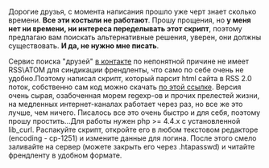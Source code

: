 <p>Дорогие друзья, с момента написания прошло уже черт знает сколько времени. <strong>Все эти костыли не работают</strong>. Прошу прощения, но <strong>у меня нет ни времени, ни интереса переделывать этот скрипт</strong>, поэтому предлагаю вам поискать альтернативные решения, уверен, они должны существовать. <strong>И да, не нужно мне писать</strong>.</p>Сервис поиска "друзей" <a href="http://vkontakte.ru"> в контакте</a> по непонятной причине не имеет RSS\ATOM для синдикации френдленты, что само по себе очень не удобно.Поэтому написал скрипт, который парсит html сайта в RSS 2.0 поток, собственно сам код можно скачать <a href="/media/etc/PHP/vkontakte.rss.rar">по этой ссылке</a>. Версия очень сырая, озабоченная морем regexp-ов и прочих прелестей жизни, на медленных интернет-каналах работает через раз, но все же это лучше, чем ничего. Писалось все это очень быстро и для себя, поэтому прошу простить...Для работы нужен php >= 4.4.x с установленной lib_curl. Распакуйте скрипт, откройте его в любом текстовом редакторе (encoding - cp-1251) и измените данные для логина. После этого смело заливайте на сервер (можете закрыть его через .htapasswd) и читайте френдленту в удобном формате.